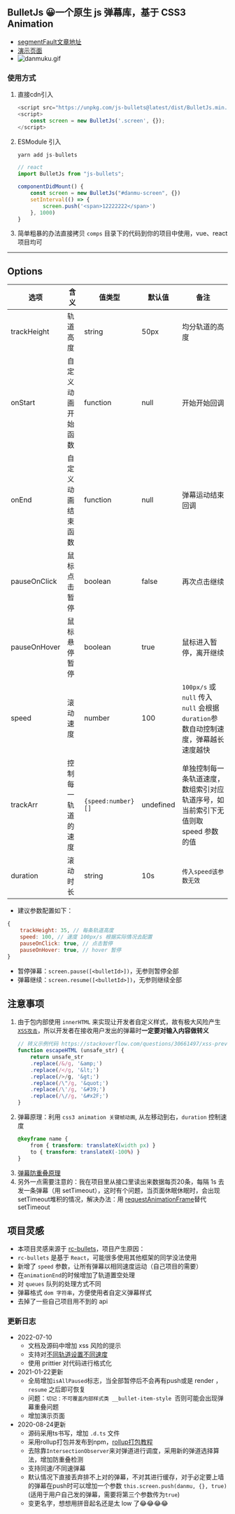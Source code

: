 ## BulletJs  😀一个原生 js 弹幕库，基于 CSS3 Animation
- [segmentFault文章地址](https://segmentfault.com/a/1190000021719074) 
- [演示页面](https://stackblitz.com/edit/web-platform-qw1tud?file=index.html)
- ![danmuku.gif](https://pic2.zhimg.com/80/v2-bc6041f8b0e696767fac56fc48c91206_1440w.gif)

### 使用方式

1. 直接cdn引入
    ```js
    <script src="https://unpkg.com/js-bullets@latest/dist/BulletJs.min.js"></script>
    <script>
    	const screen = new BulletJs('.screen', {});
    </script>
    ```
2. ESModule 引入
    ```js
    yarn add js-bullets

    // react
    import BulletJs from "js-bullets";

    componentDidMount() {
        const screen = new BulletJs("#danmu-screen", {})
        setInterval(() => {
            screen.push('<span>12222222</span>')
        }, 1000)
    }
    ```

3. 简单粗暴的办法直接拷贝 `comps` 目录下的代码到你的项目中使用，vue、react 项目均可

---


## Options

| 选项           | 含义   | 值类型 | 默认值 | 备注 |
| -------------- | -- | ---- | ---- | --- |
| trackHeight  | 轨道高度           | string  | 50px  | 均分轨道的高度  |
| onStart      | 自定义动画开始函数 | function  | null   | 开始开始回调 |
| onEnd        | 自定义动画结束函数 | function  | null   | 弹幕运动结束回调 |
| pauseOnClick | 鼠标点击暂停    | boolean   | false    | 再次点击继续        |
| pauseOnHover | 鼠标悬停暂停  | boolean  | true        | 鼠标进入暂停，离开继续    |
| speed        | 滚动速度   | number        | 100      | `100px/s` 或 `null` 传入`null` 会根据 `duration`参数自动控制速度，弹幕越长速度越快    |
| trackArr  | 控制每一轨道的速度 | `{speed:number}[]`   | undefined | 单独控制每一条轨道速度，数组索引对应轨道序号，如当前索引下无值则取 speed 参数的值|
| duration    | 滚动时长    | string        | 10s          | `传入speed该参数无效`|

- 建议参数配置如下：
```js
{
	trackHeight: 35, // 每条轨道高度
	speed: 100, // 速度 100px/s 根据实际情况去配置 
	pauseOnClick: true, // 点击暂停
	pauseOnHover: true, // hover 暂停
}
```
- 暂停弹幕：`screen.pause([<bulletId>])`，无参则暂停全部
- 弹幕继续：`screen.resume([<bulletId>])`，无参则继续全部


## **注意事项**
1. 由于包内部使用 `innerHTML` 来实现让开发者自定义样式，故有极大风险产生 [`XSS攻击`](https://tech.meituan.com/2018/09/27/fe-security.html)，所以开发者在接收用户发出的弹幕时**一定要对输入内容做转义**
    ```js
    // 转义示例代码 https://stackoverflow.com/questions/30661497/xss-prevention-and-innerhtml
    function escapeHTML (unsafe_str) {
        return unsafe_str
        .replace(/&/g, '&amp;')
        .replace(/</g, '&lt;')
        .replace(/>/g, '&gt;')
        .replace(/\"/g, '&quot;')
        .replace(/\'/g, '&#39;')
        .replace(/\//g, '&#x2F;')
    }
    ```
2. 弹幕原理：利用 `css3 animation 关键帧动画`, 从左移动到右，`duration` 控制速度
    ```css
    @keyframe name {
        from { transform: translateX(width px) }
        to { transform: translateX(-100%) }
    }
    ```
3. [弹幕防重叠原理](https://www.zhihu.com/question/370464345)
4. 另外一点需要注意的：我在项目里从接口里读出来数据每页20条，每隔 1s 去发一条弹幕（用 setTimeout），这时有个问题，当页面休眠休眠时，会出现setTimeout堆积的情况，解决办法：用 [requestAnimationFrame](https://zhuanlan.zhihu.com/p/34868095)替代 setTimeout

## 项目灵感
- 本项目灵感来源于 [rc-bullets](https://github.com/zerosoul/rc-bullets)，项目产生原因：
- `rc-bullets` 是基于 `React`，可能很多使用其他框架的同学没法使用
- 新增了 `speed` 参数，让所有弹幕以相同速度运动（自己项目的需要）
- 在`animationEnd`的时候增加了轨道置空处理
- 对 `queues` 队列的处理方式不同
- 弹幕格式 `dom 字符串`，方便使用者自定义弹幕样式
- 去掉了一些自己项目用不到的 api

### 更新日志
- 2022-07-10
	- 文档及源码中增加 xss 风险的提示
	- 支持对[不同轨道设置不同速度](https://github.com/hugeorange/BulletJs/issues/13)
	- 使用 prittier 对代码进行格式化
- 2021-01-22更新
	- 全局增加`isAllPaused`标志，当全部暂停后不会再有push或是 render ，`resume` 之后即可恢复
	- 问题：`切记：不可覆盖内部样式类 __bullet-item-style `否则可能会出现弹幕重叠问题
	- 增加演示页面
- 2020-08-24更新
	- 源码采用ts书写，增加 `.d.ts` 文件
	- 采用rollup打包并发布到npm，[rollup打包教程](https://chenshenhai.github.io/rollupjs-note/note/chapter03/01.html)
	- 去除靠`IntersectionObserver`来对弹道进行调度，采用新的弹道选择算法，增加防重叠检测
	- 支持同速/不同速弹幕
	- 默认情况下直接丢弃排不上对的弹幕，不对其进行缓存，对于必定要上墙的弹幕在push时可以增加一个参数 `this.screen.push(danmu, {}, true)` (适用于用户自己发的弹幕，需要将第三个参数传为`true`)
	- 变更名字，想想用拼音起名还是太 low 了😂😂😂😂
  
